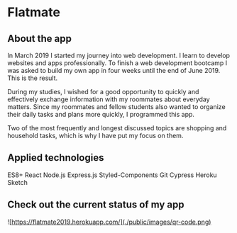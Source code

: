 # Flatmate

## About the app

In March 2019 I started my journey into web development. I learn to develop websites and apps professionally. To finish a web development bootcamp I was asked to build my own app in four weeks until the end of June 2019. This is the result.

During my studies, I wished for a good opportunity to quickly and effectively exchange information with my roommates about everyday matters. Since my roommates and fellow students also wanted to organize their daily tasks and plans more quickly, I programmed this app.

Two of the most frequently and longest discussed topics are shopping and household tasks, which is why I have put my focus on them.

## Applied technologies
ES8+
React
Node.js
Express.js
Styled-Components
Git
Cypress
Heroku
Sketch

## Check out the current status of my app

![https://flatmate2019.herokuapp.com/](./public/images/qr-code.png)

